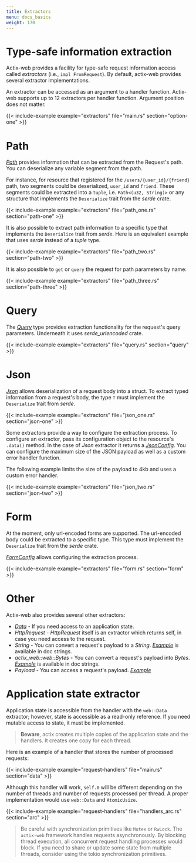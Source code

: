 ```yaml
---
title: Extractors
menu: docs_basics
weight: 170
---
```


# Type-safe information extraction

Actix-web provides a facility for type-safe request information access called *extractors*
(i.e., `impl FromRequest`). By default, actix-web provides several extractor implementations.

An extractor can be accessed as an argument to a handler function. Actix-web supports
up to 12 extractors per handler function. Argument position does not matter.

{{< include-example example="extractors" file="main.rs" section="option-one" >}}

# Path

[*Path*][pathstruct] provides information that can be extracted from the Request's
path. You can deserialize any variable segment from the path.

For instance, for resource that registered for the `/users/{user_id}/{friend}` path,
two segments could be deserialized, `user_id` and `friend`. These segments could be
extracted into a `tuple`, i.e. `Path<(u32, String)>` or any structure that implements
the `Deserialize` trait from the *serde* crate.

{{< include-example example="extractors" file="path_one.rs" section="path-one" >}}

It is also possible to extract path information to a specific type that implements the
`Deserialize` trait from *serde*. Here is an equivalent example that uses *serde*
instead of a *tuple* type.

{{< include-example example="extractors" file="path_two.rs" section="path-two" >}}

It is also possible to `get` or `query` the request for path parameters by name:

{{< include-example example="extractors" file="path_three.rs" section="path-three" >}}

# Query

The [*Query*][querystruct] type provides extraction functionality for the request's
query parameters. Underneath it uses *serde_urlencoded* crate.

{{< include-example example="extractors" file="query.rs" section="query" >}}

# Json

[*Json*][jsonstruct] allows deserialization of a request body into a struct. To extract
typed information from a request's body, the type `T` must implement the `Deserialize`
trait from *serde*.

{{< include-example example="extractors" file="json_one.rs" section="json-one" >}}

Some extractors provide a way to configure the extraction process. To configure
an extractor, pass its configuration object to the resource's `.data()` method.
In the case of *Json* extractor it returns a [*JsonConfig*][jsonconfig].
You can configure the maximum size of the JSON payload as
well as a custom error handler function.

The following example limits the size of the payload to 4kb and uses a custom error handler.

{{< include-example example="extractors" file="json_two.rs" section="json-two" >}}

# Form

At the moment, only url-encoded forms are supported. The url-encoded body could be
extracted to a specific type. This type must implement the `Deserialize` trait from
the *serde* crate.

[*FormConfig*][formconfig] allows configuring the extraction process.

{{< include-example example="extractors" file="form.rs" section="form" >}}

# Other

Actix-web also provides several other extractors:

* [*Data*][datastruct] - If you need access to an application state.
* *HttpRequest* - *HttpRequest* itself is an extractor which returns self, in case you
  need access to the request.
* *String* - You can convert a request's payload to a *String*.  [*Example*][stringexample]
  is available in doc strings.
* *actix_web::web::Bytes* - You can convert a request's payload into *Bytes*.
  [*Example*][bytesexample]
  is available in doc strings.
* *Payload* - You can access a request's payload.
  [*Example*][payloadexample]

# Application state extractor

Application state is accessible from the handler with the `web::Data` extractor;
however, state is accessible as a read-only reference. If you need mutable access to state,
it must be implemented.

> **Beware**, actix creates multiple copies of the application state and the handlers. It creates
> one copy for each thread.

Here is an example of a handler that stores the number of processed requests:

{{< include-example example="request-handlers" file="main.rs" section="data" >}}

Although this handler will work, `self.0` will be different depending on the number of threads and
number of requests processed per thread. A proper implementation would use `web::Data` and `AtomicUsize`.

{{< include-example example="request-handlers" file="handlers_arc.rs" section="arc" >}}

> Be careful with synchronization primitives like `Mutex` or `RwLock`. The `actix-web` framework
> handles requests asynchronously. By blocking thread execution, all concurrent
> request handling processes would block. If you need to share or update some state
> from multiple threads, consider using the tokio synchronization primitives.

[pathstruct]: https://docs.rs/actix-web/3/actix_web/dev/struct.Path.html
[querystruct]: https://docs.rs/actix-web/3/actix_web/web/struct.Query.html
[jsonstruct]: https://docs.rs/actix-web/3/actix_web/web/struct.Json.html
[jsonconfig]: https://docs.rs/actix-web/3/actix_web/web/struct.JsonConfig.html
[formconfig]: https://docs.rs/actix-web/3/actix_web/web/struct.FormConfig.html
[datastruct]: https://docs.rs/actix-web/3/actix_web/web/struct.Data.html
[stringexample]: https://docs.rs/actix-web/3/actix_web/trait.FromRequest.html#example-2
[bytesexample]: https://docs.rs/actix-web/3/actix_web/trait.FromRequest.html#example-4
[payloadexample]: https://docs.rs/actix-web/3/actix_web/web/struct.Payload.html
[actix]: https://actix.github.io/actix/actix/
